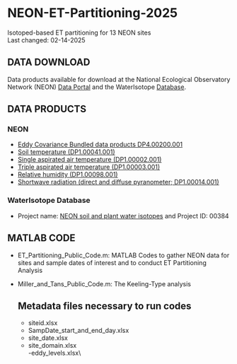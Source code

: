 
# NEON-ET-Partitioning-2025
Isotoped-based ET partitioning for 13 NEON sites  
Last changed: 02-14-2025

## DATA DOWNLOAD
Data products available for download at the National Ecological Observatory Network (NEON) [Data Portal](https://data.neonscience.org) and the WaterIsotope [Database](https://wateriso.utah.edu/waterisotopes/pages/spatial_db/SPATIAL_DB.html). 

## DATA PRODUCTS

### NEON  
	
- [Eddy Covariance Bundled data products DP4.00200.001](https://doi.org/10.48443/j9pt-m241)  
- [Soil temperature (DP1.00041.001)](https://doi.org/10.48443/q24x-pw21)  
- [Single aspirated air temperature (DP1.00002.001)](https://doi.org/10.48443/rr7n-7d52)  
- [Triple aspirated air temperature (DP1.00003.001)](https://doi.org/10.48443/pde7-k607)  
- [Relative humidity (DP1.00098.001)](https://doi.org/10.48443/k9vk-5k27)  
- [Shortwave radiation (direct and diffuse pyranometer; DP1.00014.001)](https://doi.org/10.48443/rk6w-kt91)  


### WaterIsotope Database
- Project name: [NEON soil and plant water isotopes](https://wateriso.utah.edu/waterisotopes/pages/spatial_db ) and Project ID: 00384
	
## MATLAB CODE
- ET_Partitioning_Public_Code.m: MATLAB Codes to gather NEON data for sites and sample dates of interest and to conduct ET Partitioning Analysis
- Miller_and_Tans_Public_Code.m: The Keeling-Type analysis 

  ## Metadata files necessary to run codes
  - siteid.xlsx  
  - SampDate_start_and_end_day.xlsx  
  - site_date.xlsx 
  - site_domain.xlsx  
  -eddy_levels.xlsx\





